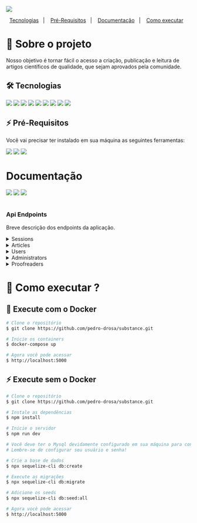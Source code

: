 <img src="https://res.cloudinary.com/pedro-drosa/image/upload/v1663173883/dev-for-tech/label-substance_nth5qt.svg"/>

<p align="center">
  <a href="#technologies">Tecnologias</a>&nbsp;&nbsp;&nbsp;|&nbsp;&nbsp;&nbsp;
  <a href="#requirements">Pré-Requisitos</a>&nbsp;&nbsp;&nbsp;|&nbsp;&nbsp;&nbsp;
  <a href="#docs">Documentação</a>&nbsp;&nbsp;&nbsp;|&nbsp;&nbsp;&nbsp;
  <a href="#run">Como executar</a>&nbsp;&nbsp;&nbsp;
</p>

<h1>🎯 Sobre o projeto</h1>

<p>Nosso objetivo é tornar fácil o acesso a criação, publicação e leitura de artigos científicos de qualidade, que sejam aprovados pela comunidade.</p>

<h2 id="technologies"> 🛠️ Tecnologias</h2>

<a href="https://nodejs.org/en/"><img src="https://img.shields.io/badge/Node.js-43853D?style=for-the-badge&logo=node.js&logoColor=white"/></a>
<a href="http://expressjs.com/pt-br/"><img src="https://img.shields.io/badge/Express.js-404D59?style=for-the-badge"/></a>
<a href="https://www.mysql.com/"><img src="https://img.shields.io/badge/MySQL-00000F?style=for-the-badge&logo=mysql&logoColor=white"/></a>
<a href="https://sequelize.org/"><img src="https://img.shields.io/badge/Sequelize-52B0E7?style=for-the-badge&logo=Sequelize&logoColor=white"/></a>
<a href="https://www.docker.com/"><img src="https://img.shields.io/badge/docker-%230db7ed.svg?style=for-the-badge&logo=docker&logoColor=white"/></a>
<a href="https://eslint.org/"><img src="https://img.shields.io/badge/eslint-3A33D1?style=for-the-badge&logo=eslint&logoColor=white"/></a>
<a href="https://prettier.io/"><img src="https://img.shields.io/badge/prettier-1A2C34?style=for-the-badge&logo=prettier&logoColor=F7BA3E"/></a>
<a href="https://typicode.github.io/husky/#/"><img src="https://img.shields.io/badge/husky-433333?style=for-the-badge"/></a>
<a href="https://swagger.io/"><img src="https://img.shields.io/badge/-Swagger-%23Clojure?style=for-the-badge&logo=swagger&logoColor=white"></a>

<h2 id="requirements">⚡ Pré-Requisitos</h2>

<p>Você vai precisar ter instalado em sua máquina as seguintes ferramentas:</p>

<a href="https://git-scm.com/"><img src="https://img.shields.io/badge/GIT-E44C30?style=for-the-badge&logo=git&logoColor=white"/></a>
<a href="https://nodejs.org/en/"><img src="https://img.shields.io/badge/Node.js-43853D?style=for-the-badge&logo=node.js&logoColor=white"/></a>
<a href="https://www.docker.com/"><img src="https://img.shields.io/badge/docker-%230db7ed.svg?style=for-the-badge&logo=docker&logoColor=white"/></a>

<h1 id="docs">Documentação</h1>

<a href=""><img src="https://img.shields.io/badge/Postman-FF6C37?style=for-the-badge&logo=postman&logoColor=white"/></a>
<a href=""><img src="https://img.shields.io/badge/Insomnia-4000BF?logo=insomnia&logoColor=white&style=for-the-badge"/></a>
<a href=""><img src="https://img.shields.io/badge/-Swagger-%23Clojure?style=for-the-badge&logo=swagger&logoColor=white"/> <br/><br/></a>

### Api Endpoints

Breve descrição dos endpoints da aplicação.

<details>
  <summary>Sessions</summary>
 <br>
  
  Utilizado para logar e obter o token de autenticação  
  ``` ruby
  POST /sessions
  ```  
</details>
<details>
  <summary>Articles</summary>
 <br>  
  
  Retorna uma lista de artigos 
  ``` ruby
  GET /articles
  ```   
  Salva um artigo
  ``` ruby
  POST /articles
  ```
  Retorna um artigo pelo id
  ``` ruby
  GET /articles/{id}  
  ```
  Atualiza um artigo
  ``` ruby
  PUT /articles/{id}  
  ```
  Deleta um artigo
  ``` ruby
  PUT /articles/{id}  
  ```
</details>
<details>
  <summary>Users</summary>
 <br>  
  
  Retorna uma lista de usuários 
  ``` ruby
  GET /users
  ```   
  Salva um usuário
  ``` ruby
  POST /users
  ```
  Retorna um usuário pelo id
  ``` ruby
  GET /users/{id}  
  ```
  Atualiza um usuário
  ``` ruby
  PUT /users/{id}  
  ```
  Deleta um usuário
  ``` ruby
  PUT /users/{id}  
  ```
</details>
<details>
  <summary>Administrators</summary>
 <br>  
  
  Altera a função de um usuário 
  ``` ruby
  PATCH /administrators/{id}
  ```   
</details>
<details>
  <summary>Proofreaders</summary>
 <br>  
  
  Altera o status de um artigo 
  ``` ruby
  PATCH /proofreaders/{id}
  ```   
</details>
  

<h1 id="run">🚀 Como executar ?</h1>

<h2>🐳 Execute com o Docker</h2>

```bash
# Clone o repositório
$ git clone https://github.com/pedro-drosa/substance.git

# Inicie os containers
$ docker-compose up

# Agora você pode acessar
$ http://localhost:5000
```

<h2>⚡ Execute sem o Docker</h2>

```bash
# Clone o repositório
$ git clone https://github.com/pedro-drosa/substance.git

# Instale as dependências
$ npm install

# Inicie o servidor
$ npm run dev

# Você deve ter o Mysql devidamente configurado em sua máquina para continuar...
# Lembre-se de configurar seu usuário e senha!

# Crie a base de dados
$ npx sequelize-cli db:create

# Execute as migrações
$ npx sequelize-cli db:migrate

# Adicione os seeds
$ npx sequelize-cli db:seed:all

# Agora você pode acessar
$ http://localhost:5000
```
